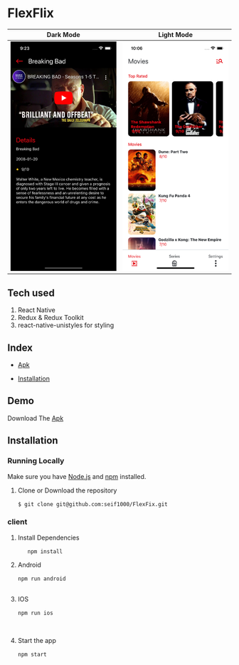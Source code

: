 # FlexFlix


Dark Mode | Light Mode
--- | ---
[<img src="https://github.com/seif1000/FlexFix/blob/main/Simulator%20Screen%20Shot%20-%20iPhone%2014%20-%202024-04-19%20at%2021.23.43.png" width="250"/>](image.png) | [<img src="https://github.com/seif1000/FlexFix/blob/main/Simulator%20Screen%20Shot%20-%20iPhone%2014%20-%202024-04-19%20at%2022.06.47.png" width="250"/>](image.png)


## Tech used 

1. React Native
2. Redux & Redux Toolkit
3. react-native-unistyles for styling


## Index
+ [Apk](#demo)

+ [Installation](#installation)

## Demo<a name="demo"></a>
Download The [Apk](https://drive.google.com/file/d/1hkgUvDWZUje9ax917QfhGyjm9ySPRmwj/view?usp=sharing)




## Installation<a name="installation"></a>
### Running Locally
Make sure you have [Node.js](https://nodejs.org/) and [npm](https://www.npmjs.com/) installed.

 
1. Clone or Download the repository

	```
	$ git clone git@github.com:seif1000/FlexFix.git
	
	```

### client 
1. Install Dependencies
	```
	   npm install 
	```

2. Android
	```
 	npm run android

 
3. IOS
	```
 	npm run ios

 

4. Start the app
	```
 	npm start

        



	





